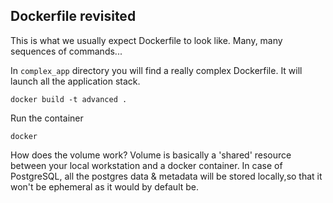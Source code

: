 ## Dockerfile revisited

This is what we usually expect Dockerfile to look like. Many, many sequences of commands...

In `complex_app` directory you will find a really complex Dockerfile. It will launch all the application stack.

```
docker build -t advanced .
```
Run the container
```
docker
```

How does the volume work?
Volume is basically a 'shared' resource between your local workstation and a docker container. In case of PostgreSQL, all the postgres data & metadata will be stored locally,so that it won't be ephemeral as it would by default be.
